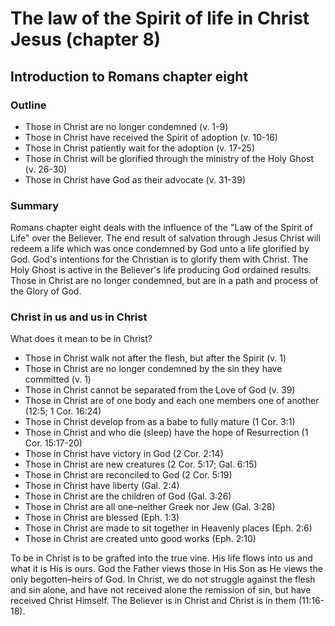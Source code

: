 # The law of the Spirit of life in Christ Jesus (chapter 8)

## Introduction to Romans chapter eight

### Outline

* Those in Christ are no longer condemned (v. 1-9)
* Those in Christ have received the Spirit of adoption (v. 10-16)
* Those in Christ patiently wait for the adoption (v. 17-25)
* Those in Christ will be glorified through the ministry of the Holy Ghost (v. 26-30)
* Those in Christ have God as their advocate (v. 31-39)

### Summary

Romans chapter eight deals with the influence of the "Law of the Spirit of Life" over the Believer. The end result of salvation through Jesus Christ will redeem a life which was once condemned by God unto a life glorified by God. God's intentions for the Christian is to glorify them with Christ. The Holy Ghost is active in the Believer's life producing God ordained results. Those in Christ are no longer condemned, but are in a path and process of the Glory of God.

### Christ in us and us in Christ

What does it mean to be in Christ?

* Those in Christ walk not after the flesh, but after the Spirit (v. 1)
* Those in Christ are no longer condemned by the sin they have committed (v. 1)
* Those in Christ cannot be separated from the Love of God (v. 39)
* Those in Christ are of one body and each one members one of another (12:5; 1 Cor. 16:24)
* Those in Christ develop from as a babe to fully mature (1 Cor. 3:1)
* Those in Christ and who die (sleep) have the hope of Resurrection (1 Cor. 15:17-20)
* Those in Christ have victory in God (2 Cor. 2:14)
* Those in Christ are new creatures (2 Cor. 5:17; Gal. 6:15)
* Those in Christ are reconciled to God (2 Cor. 5:19)
* Those in Christ have liberty (Gal. 2:4)
* Those in Christ are the children of God (Gal. 3:26)
* Those in Christ are all one–neither Greek nor Jew (Gal. 3:28)
* Those in Christ are blessed (Eph. 1:3)
* Those in Christ are made to sit together in Heavenly places (Eph. 2:6)
* Those in Christ are created unto good works (Eph. 2:10)

To be in Christ is to be grafted into the true vine. His life flows into us and what it is His is ours. God the Father views those in His Son as He views the only begotten–heirs of God. In Christ, we do not struggle against the flesh and sin alone, and have not received alone the remission of sin, but have received Christ Himself. The Believer is in Christ and Christ is in them (11:16-18).


